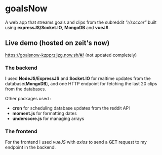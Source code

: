 # goalsNow
A web app that streams goals and clips from the subreddit _"r/soccer"_ built using **expressJS/Socket.IO**, **MongoDB** and **vueJS**.

## Live demo (hosted on zeit's now)

https://goalsnow-kzpprzijzg.now.sh/#/ (not updated completely)

### The backend
I used **NodeJS/ExpressJS** and **Socket.IO** for realtime updates from the database(**MongoDB**), and one HTTP endpoint for fetching the last 20 clips from the databases.

Other packages	used :  
  * **cron** for scheduling database updates from the reddit API  
  * **moment.js** for formatting dates  
  * **underscore.js** for managing arrays  

### The frontend
For the frontend I used *vueJS* with *axios* to send a GET request to my endpoint in the backend.


